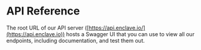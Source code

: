 # API Reference

The root URL of our API server ([https://api.enclave.io/](https://api.enclave.io)) hosts a Swagger UI that you can use to view all our endpoints,
including documentation, and test them out.
